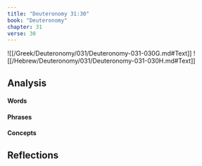 ```yaml
---
title: "Deuteronomy 31:30"
book: "Deuteronomy"
chapter: 31
verse: 30
---
```

![[/Greek/Deuteronomy/031/Deuteronomy-031-030G.md#Text]]
![[/Hebrew/Deuteronomy/031/Deuteronomy-031-030H.md#Text]]

## Analysis

#### Words

#### Phrases

#### Concepts

## Reflections
